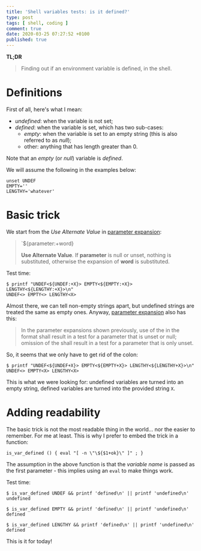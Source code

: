 ```yaml
---
title: 'Shell variables tests: is it defined?'
type: post
tags: [ shell, coding ]
comment: true
date: 2020-03-25 07:27:52 +0100
published: true
---
```


**TL;DR**

> Finding out if an environment variable is defined, in the shell.


# Definitions

First of all, here's what I mean:

- *undefined*: when the variable is not set;
- *defined*: when the variable is set, which has two sub-cases:
  - *empty*: when the variable is set to an empty string (this is also
    referred to as *null*);
  - other: anything that has length greater than 0.

Note that an *empty* (or *null*) variable is *defined*.

We will assume the following in the examples below:

```shell
unset UNDEF
EMPTY=''
LENGTHY='whatever'
```

# Basic trick

We start from the *Use Alternate Value* in [parameter expansion][]:

> `${parameter:+word}
>
> **Use Alternate Value**. If __parameter__ is null or unset, nothing is
> substituted, otherwise the expansion of __word__ is substituted.

Test time:

```shell
$ printf "UNDEF<${UNDEF:+X}> EMPTY<${EMPTY:+X}> LENGTHY<${LENGTHY:+X}>\n"
UNDEF<> EMPTY<> LENGTHY<X>
```

Almost there, we can tell non-empty strings apart, but undefined strings are
treated the same as empty ones. Anyway, [parameter expansion][] also has
this:

> In the parameter expansions shown previously, use of the <colon> in the
> format shall result in a test for a parameter that is unset or null;
> omission of the <colon> shall result in a test for a parameter that is
> only unset.

So, it seems that we only have to get rid of the colon:

```shell
$ printf "UNDEF<${UNDEF+X}> EMPTY<${EMPTY+X}> LENGTHY<${LENGTHY+X}>\n"
UNDEF<> EMPTY<X> LENGTHY<X>
```

This is what we were looking for: undefined variables are turned into an
empty string, defined variables are turned into the provided string `X`.

# Adding readability

The basic trick is not the most readable thing in the world... nor the
easier to remember. For me at least. This is why I prefer to embed the trick
in a function:

```shell
is_var_defined () { eval "[ -n \"\${$1+ok}\" ]" ; }
```

The assumption in the above function is that the *variable name* is passed
as the first parameter - this implies using an `eval` to make things work.

Test time:

```shell
$ is_var_defined UNDEF && printf 'defined\n' || printf 'undefined\n'
undefined

$ is_var_defined EMPTY && printf 'defined\n' || printf 'undefined\n'
defined

$ is_var_defined LENGTHY && printf 'defined\n' || printf 'undefined\n'
defined
```

This is it for today!


[parameter expansion]: https://pubs.opengroup.org/onlinepubs/9699919799/utilities/V3_chap02.html#tag_18_06_02
